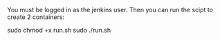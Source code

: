 You must be logged in as the jenkins user. Then you can run the scipt to create 2 containers:

sudo chmod +x run.sh
sudo ./run.sh
